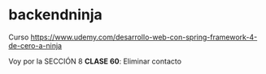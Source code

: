 # backendninja
Curso  https://www.udemy.com/desarrollo-web-con-spring-framework-4-de-cero-a-ninja

Voy por la SECCIÓN 8 **CLASE 60**:
Eliminar contacto
